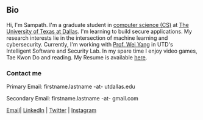 ## Bio

Hi, I'm Sampath. I'm a graduate student in [computer science (CS)](https://cs.utdallas.edu/) at [The University of Texas at Dallas](https://www.utdallas.edu/). I'm learning to build secure applications. My research interests lie in the intersection of machine learning and cybersecurity. Currently, I'm working with [Prof. Wei Yang](http://youngwei.com/) in UTD's Intelligent Software and Security Lab. In my spare time I enjoy video games, Tae Kwon Do and reading. My Resume is available [here](https://drive.google.com/open?id=1d2gLx-xUSmSlRysVxwKp9gWQG2K8mDmn).

### Contact me

Primary Email: firstname.lastname -at- utdallas.edu

Secondary Email: firstname.lastname -at- gmail.com

[Email](sampath.grandhi@gmail.com)| [LinkedIn](https://www.linkedin.com/in/sampathgrandhi/) | [Twitter](http://twitter.com/12gsk/) | [Instagram](https://www.instagram.com/12gsk/)
